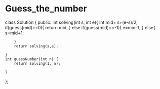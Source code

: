 # Guess_the_number

class Solution {
public:
    int solving(int s, int e){
        int mid= s+(e-s)/2;
        if(guess(mid)==0){
            return mid;
        }
        else if(guess(mid)==-1){
            e=mid-1;
        }
        else{
            s=mid+1;

        }
        return solving(s,e);
        
    }
    int guessNumber(int n) {
        return solving(1, n);
        
    }
};
